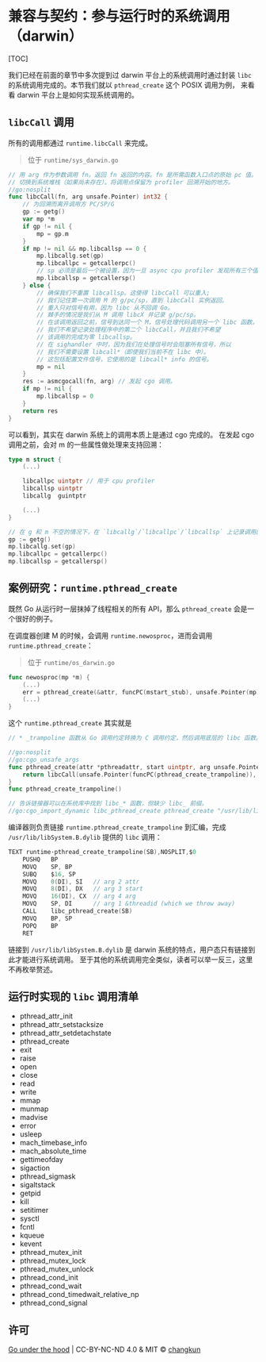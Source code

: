 # 兼容与契约：参与运行时的系统调用（darwin）

[TOC]

我们已经在前面的章节中多次提到过 darwin 平台上的系统调用时通过封装
`libc` 的系统调用完成的。本节我们就以 `pthread_create` 这个 POSIX 调用为例，
来看看 darwin 平台上是如何实现系统调用的。

## `libcCall` 调用

所有的调用都通过 `runtime.libcCall` 来完成。

> 位于 `runtime/sys_darwin.go`

```go
// 用 arg 作为参数调用 fn。返回 fn 返回的内容。fn 是所需函数入口点的原始 pc 值。
// 切换到系统堆栈（如果尚未存在）。将调用点保留为 profiler 回溯开始的地方。
//go:nosplit
func libcCall(fn, arg unsafe.Pointer) int32 {
	// 为回溯而离开调用方 PC/SP/G
	gp := getg()
	var mp *m
	if gp != nil {
		mp = gp.m
	}
	if mp != nil && mp.libcallsp == 0 {
		mp.libcallg.set(gp)
		mp.libcallpc = getcallerpc()
		// sp 必须是最后一个被设置，因为一旦 async cpu profiler 发现所有三个值都非零，就会使用它们
		mp.libcallsp = getcallersp()
	} else {
		// 确保我们不重置 libcallsp。这使得 libcCall 可以重入;
		// 我们记住第一次调用 M 的 g/pc/sp，直到 libcCall 实例返回。
		// 重入只对信号有用，因为 libc 从不回调 Go。
		// 棘手的情况是我们从 M 调用 libcX 并记录 g/pc/sp。
		// 在该调用返回之前，信号到达同一个 M，信号处理代码调用另一个 libc 函数。
		// 我们不希望记录处理程序中的第二个 libcCall，并且我们不希望
		// 该调用的完成为零 libcallsp。
		// 在 sighandler 中时，因为我们在处理信号时会阻塞所有信号，所以
		// 我们不需要设置 libcall*（即使我们当前不在 libc 中）。
		// 这包括配置文件信号，它使用的是 libcall* info 的信号。
		mp = nil
	}
	res := asmcgocall(fn, arg) // 发起 cgo 调用。
	if mp != nil {
		mp.libcallsp = 0
	}
	return res
}
```

可以看到，其实在 darwin 系统上的调用本质上是通过 cgo 完成的。
在发起 cgo 调用之前，会对 m 的一些属性做处理来支持回溯：

```go
type m struct {
	(...)

	libcallpc uintptr // 用于 cpu profiler
	libcallsp uintptr
	libcallg  guintptr

	(...)
}

// 在 g 和 m 不空的情况下，在 `libcallg`/`libcallpc`/`libcallsp` 上记录调用回溯信息
gp := getg()
mp.libcallg.set(gp)
mp.libcallpc = getcallerpc()
mp.libcallsp = getcallersp()
```

## 案例研究：`runtime.pthread_create`

既然 Go 从运行时一层抹掉了线程相关的所有 API，那么 `pthread_create` 会是一个很好的例子。

在调度器创建 M 的时候，会调用 `runtime.newosproc`，进而会调用 `runtime.pthread_create`：

> 位于 `runtime/os_darwin.go`

```go
func newosproc(mp *m) {
	(...)
	err = pthread_create(&attr, funcPC(mstart_stub), unsafe.Pointer(mp))
	(...)
}
```

这个 `runtime.pthread_create` 其实就是

```go
// * _trampoline 函数从 Go 调用约定转换为 C 调用约定，然后调用底层的 libc 函数。它们在 sys_darwin_$ARCH.s 中定义。

//go:nosplit
//go:cgo_unsafe_args
func pthread_create(attr *pthreadattr, start uintptr, arg unsafe.Pointer) int32 {
	return libcCall(unsafe.Pointer(funcPC(pthread_create_trampoline)), unsafe.Pointer(&attr))
}
func pthread_create_trampoline()

// 告诉链接器可以在系统库中找到 libc_* 函数，但缺少 libc_ 前缀。
//go:cgo_import_dynamic libc_pthread_create pthread_create "/usr/lib/libSystem.B.dylib"
```

编译器则负责链接 `runtime.pthread_create_trampoline` 到汇编，完成 `/usr/lib/libSystem.B.dylib` 
提供的 `libc` 调用：

```c
TEXT runtime·pthread_create_trampoline(SB),NOSPLIT,$0
	PUSHQ	BP
	MOVQ	SP, BP
	SUBQ	$16, SP
	MOVQ	0(DI), SI	// arg 2 attr
	MOVQ	8(DI), DX	// arg 3 start
	MOVQ	16(DI), CX	// arg 4 arg
	MOVQ	SP, DI		// arg 1 &threadid (which we throw away)
	CALL	libc_pthread_create(SB)
	MOVQ	BP, SP
	POPQ	BP
	RET
```

链接到 `/usr/lib/libSystem.B.dylib` 是 darwin 系统的特点，用户态只有链接到此才能进行系统调用。
至于其他的系统调用完全类似，读者可以举一反三，这里不再枚举赘述。

## 运行时实现的 `libc` 调用清单

- pthread_attr_init
- pthread_attr_setstacksize
- pthread_attr_setdetachstate
- pthread_create
- exit
- raise
- open
- close
- read
- write
- mmap
- munmap
- madvise
- error
- usleep
- mach_timebase_info
- mach_absolute_time
- gettimeofday
- sigaction
- pthread_sigmask
- sigaltstack
- getpid
- kill
- setitimer
- sysctl
- fcntl
- kqueue
- kevent
- pthread_mutex_init
- pthread_mutex_lock
- pthread_mutex_unlock
- pthread_cond_init
- pthread_cond_wait
- pthread_cond_timedwait_relative_np
- pthread_cond_signal

## 许可

[Go under the hood](https://github.com/changkun/go-under-the-hood) | CC-BY-NC-ND 4.0 & MIT &copy; [changkun](https://changkun.de)

